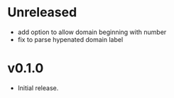 # Unreleased

- add option to allow domain beginning with number
- fix to parse hypenated domain label

# v0.1.0

- Initial release.
